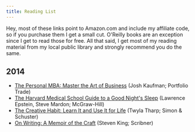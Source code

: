 ```yaml
---
title: Reading List
---
```


Hey, most of these links point to Amazon.com and include my affiliate code, so if you purchase them I get a small cut. O'Reilly books are an exception since I get to read those for free. All that said, I get most of my reading material from my local public library and strongly recommend you do the same.

## 2014

- [The Personal MBA: Master the Art of Business](http://www.amazon.com/gp/product/1591845572/ref=as_li_ss_tl?ie=UTF8&camp=1789&creative=390957&creativeASIN=1591845572&linkCode=as2&tag=everrail-20) (Josh Kaufman; Portfolio Trade)
- [The Harvard Medical School Guide to a Good Night's Sleep](http://www.amazon.com/gp/product/0071467432/ref=as_li_ss_tl?ie=UTF8&camp=1789&creative=390957&creativeASIN=0071467432&linkCode=as2&tag=everrail-20) (Lawrence Epstein, Steve Mardon; McGraw-Hill)
- [The Creative Habit: Learn It and Use It for Life](http://www.amazon.com/gp/product/0743235274/ref=as_li_ss_tl?ie=UTF8&camp=1789&creative=390957&creativeASIN=0743235274&linkCode=as2&tag=everrail-20) (Twyla Tharp; Simon & Schuster)
- [On Writing: A Memoir of the Craft](http://www.amazon.com/gp/product/1439156816/ref=as_li_ss_tl?ie=UTF8&camp=1789&creative=390957&creativeASIN=1439156816&linkCode=as2&tag=everrail-20) (Steven King; Scribner)
